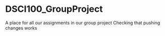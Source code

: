 # DSCI100_GroupProject
A place for all our assignments in our group project
Checking that pushing changes works
